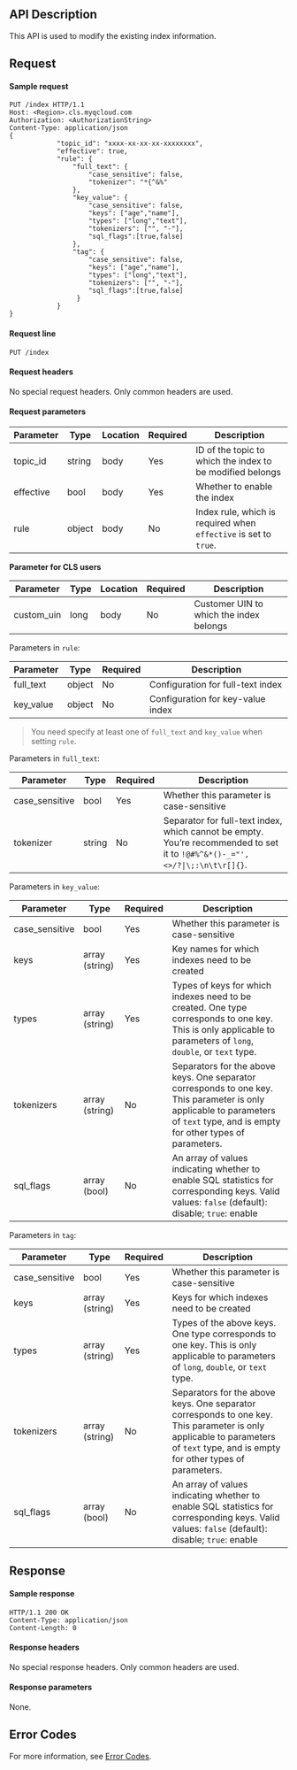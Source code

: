 ## API Description

This API is used to modify the existing index information.

## Request

#### Sample request 

```
PUT /index HTTP/1.1
Host: <Region>.cls.myqcloud.com
Authorization: <AuthorizationString>
Content-Type: application/json
{
			"topic_id": "xxxx-xx-xx-xx-xxxxxxxx",
			"effective": true,
			"rule": {
				"full_text": {
					"case_sensitive": false,
					"tokenizer": "*{^&%"
				},
			    "key_value": {
					"case_sensitive": false,
					"keys": ["age","name"],
					"types": ["long","text"],
					"tokenizers": ["", "-"],
					"sql_flags":[true,false]
				},
				"tag": {
					"case_sensitive": false,
					"keys": ["age","name"],
					"types": ["long","text"],
					"tokenizers": ["", "-"],
					"sql_flags":[true,false]
				 }
			}
}
```

#### Request line

```
PUT /index
```

#### Request headers

No special request headers. Only common headers are used.

#### Request parameters

| Parameter | Type | Location | Required | Description |
|--------------|--------|------|--------|-----------------------------------------------|
| topic_id | string | body | Yes | ID of the topic to which the index to be modified belongs |
| effective | bool | body | Yes | Whether to enable the index |
| rule | object | body | No | Index rule, which is required when `effective` is set to `true`. |


**Parameter for CLS users**


| Parameter | Type | Location | Required | Description |
|---------|---------|---------|---------|---------|
| custom_uin | long | body |  No |  Customer UIN to which the index belongs |


Parameters in `rule`:

| Parameter  | Type    | Required | Description                                                        |
|------------|--------|---------|-------------------------------|
| full_text | object | No | Configuration for full-text index |
| key_value | object | No | Configuration for key-value index |

> You need specify at least one of `full_text` and `key_value` when setting `rule`.

Parameters in `full_text`:

| Parameter  | Type    | Required | Description                                                        |
|------------|--------|---------|-------------------------------|
| case_sensitive | bool | Yes | Whether this parameter is case-sensitive |
| tokenizer | string | No      | Separator for full-text index, which cannot be empty. You’re recommended to set it to <code>!@#%^&*()-_="', &lt;>/?\|\\;:\n\t\r[]{}</code>. |

Parameters in `key_value`:

| Parameter  | Type    | Required | Description                                                        |
|------------|--------|---------|-------------------------------|
| case_sensitive | bool | Yes | Whether this parameter is case-sensitive |
| keys | array (string) | Yes | Key names for which indexes need to be created |
| types | array (string) | Yes | Types of keys for which indexes need to be created. One type corresponds to one key. This is only applicable to parameters of `long`, `double`, or `text` type. |
| tokenizers | array (string) | No | Separators for the above keys. One separator corresponds to one key. This parameter is only applicable to parameters of `text` type, and is empty for other types of parameters. |
| sql_flags| array (bool) | No      | An array of values indicating whether to enable SQL statistics for corresponding keys. Valid values: `false` (default): disable; `true`: enable |

Parameters in `tag`:

| Parameter  | Type    | Required | Description                                                        |
|------------|--------|---------|-------------------------------|
| case_sensitive | bool | Yes | Whether this parameter is case-sensitive |
| keys | array (string) | Yes | Keys for which indexes need to be created |
| types | array (string) | Yes | Types of the above keys. One type corresponds to one key. This is only applicable to parameters of `long`, `double`, or `text` type. |
| tokenizers | array (string) | No | Separators for the above keys. One separator corresponds to one key. This parameter is only applicable to parameters of `text` type, and is empty for other types of parameters. |
| sql_flags| array (bool) | No      | An array of values indicating whether to enable SQL statistics for corresponding keys. Valid values: `false` (default): disable; `true`: enable  |


## Response

#### Sample response

```
HTTP/1.1 200 OK
Content-Type: application/json
Content-Length: 0
```

#### Response headers

No special response headers. Only common headers are used.

#### Response parameters

None.

## Error Codes

For more information, see [Error Codes](https://intl.cloud.tencent.com/document/product/614/12402).

